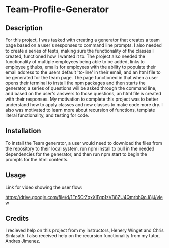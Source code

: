 # Team-Profile-Generator

## Description

For this project, I was tasked with creating a generator that creates a team page based on a user's responses to command line prompts. I also needed to create a series of tests, making sure the functionality of the classes I created, functioned how I wanted it to. The project also needed the functionality of multiple employees being able to be added, links to employee githubs, emails for employees with the ability to populate their email address to the users default 'to-line' in their email, and an html file to be generated for the team page. The page functioned in that when a user opens their terminal to install the npm packages and then starts the generator, a series of questions will be asked through the command line, and based on the user's answers to those questions, an html file is created with their responses. My motivation to complete this project was to better understand how to apply classes and new classes to make code more dry. I also was motivated to learn more about recursion of functions, template literal functionality, and testing for code.

## Installation

To install the Team generator, a user would need to download the files from the repository to their local system, run npm install to pull in the needed dependencies for the generator, and then run npm start to begin the prompts for the html contents.

## Usage

Link for video showing the user flow:
   
https://drive.google.com/file/d/1En5CrZqxXlFqp1zVB8ZU4QmrbhQcJ8jJ/view

## Credits

I recieved help on this project from my instructors, Henery Winget and Chris Sinlasath. I also received help on the recursion functionality from my tutor, Andres Jimenez.

